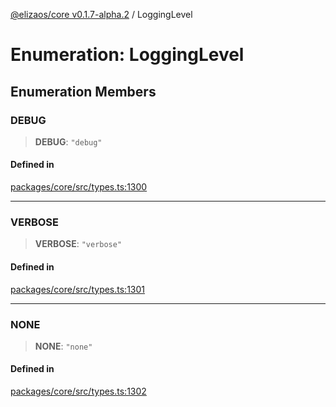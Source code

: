 [@elizaos/core v0.1.7-alpha.2](../index.md) / LoggingLevel

# Enumeration: LoggingLevel

## Enumeration Members

### DEBUG

> **DEBUG**: `"debug"`

#### Defined in

[packages/core/src/types.ts:1300](https://github.com/elizaOS/eliza/blob/main/packages/core/src/types.ts#L1300)

***

### VERBOSE

> **VERBOSE**: `"verbose"`

#### Defined in

[packages/core/src/types.ts:1301](https://github.com/elizaOS/eliza/blob/main/packages/core/src/types.ts#L1301)

***

### NONE

> **NONE**: `"none"`

#### Defined in

[packages/core/src/types.ts:1302](https://github.com/elizaOS/eliza/blob/main/packages/core/src/types.ts#L1302)
